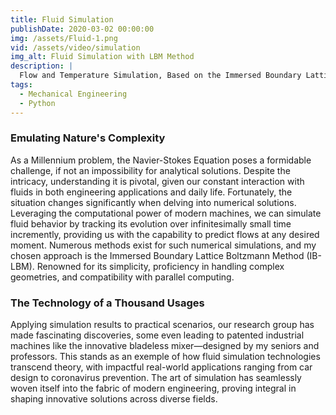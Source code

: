 ```yaml
---
title: Fluid Simulation
publishDate: 2020-03-02 00:00:00
img: /assets/Fluid-1.png
vid: /assets/video/simulation
img_alt: Fluid Simulation with LBM Method
description: |
  Flow and Temperature Simulation, Based on the Immersed Boundary Lattice Bolzman Method (IB-LBM). 
tags:
  - Mechanical Engineering
  - Python
---
```


### Emulating Nature's Complexity
As a Millennium problem, the Navier-Stokes Equation poses a formidable challenge, if not an impossibility for analytical solutions. Despite the intricacy, understanding it is pivotal, given our constant interaction with fluids in both engineering applications and daily life. Fortunately, the situation changes significantly when delving into numerical solutions. Leveraging the computational power of modern machines, we can simulate fluid behavior by tracking its evolution over infinitesimally small time incremently, providing us with the capability to predict flows at any desired moment.
Numerous methods exist for such numerical simulations, and my chosen approach is the Immersed Boundary Lattice Boltzmann Method (IB-LBM). Renowned for its simplicity, proficiency in handling complex geometries, and compatibility with parallel computing.

### The Technology of a Thousand Usages
Applying simulation results to practical scenarios, our research group has made fascinating discoveries, some even leading to patented industrial machines like the innovative bladeless mixer—designed by my seniors and professors. This stands as an exemple of how fluid simulation technologies transcend theory, with impactful real-world applications ranging from car design to coronavirus prevention. The art of simulation has seamlessly woven itself into the fabric of modern engineering, proving integral in shaping innovative solutions across diverse fields.